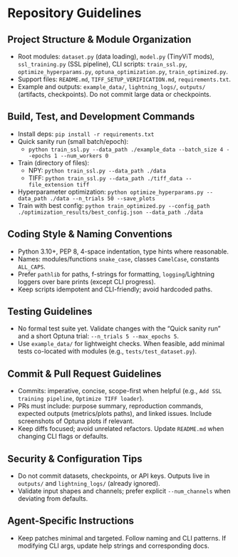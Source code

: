 # Repository Guidelines

## Project Structure & Module Organization
- Root modules: `dataset.py` (data loading), `model.py` (TinyViT mods), `ssl_training.py` (SSL pipeline), CLI scripts: `train_ssl.py`, `optimize_hyperparams.py`, `optuna_optimization.py`, `train_optimized.py`.
- Support files: `README.md`, `TIFF_SETUP_VERIFICATION.md`, `requirements.txt`.
- Example and outputs: `example_data/`, `lightning_logs/`, `outputs/` (artifacts, checkpoints). Do not commit large data or checkpoints.

## Build, Test, and Development Commands
- Install deps: `pip install -r requirements.txt`
- Quick sanity run (small batch/epoch):
  - `python train_ssl.py --data_path ./example_data --batch_size 4 --epochs 1 --num_workers 0`
- Train (directory of files):
  - NPY: `python train_ssl.py --data_path ./data`
  - TIFF: `python train_ssl.py --data_path ./tiff_data --file_extension tiff`
- Hyperparameter optimization: `python optimize_hyperparams.py --data_path ./data --n_trials 50 --save_plots`
- Train with best config: `python train_optimized.py --config_path ./optimization_results/best_config.json --data_path ./data`

## Coding Style & Naming Conventions
- Python 3.10+, PEP 8, 4-space indentation, type hints where reasonable.
- Names: modules/functions `snake_case`, classes `CamelCase`, constants `ALL_CAPS`.
- Prefer `pathlib` for paths, f-strings for formatting, `logging`/Lightning loggers over bare prints (except CLI progress).
- Keep scripts idempotent and CLI-friendly; avoid hardcoded paths.

## Testing Guidelines
- No formal test suite yet. Validate changes with the “Quick sanity run” and a short Optuna trial: `--n_trials 5 --max_epochs 5`.
- Use `example_data/` for lightweight checks. When feasible, add minimal tests co-located with modules (e.g., `tests/test_dataset.py`).

## Commit & Pull Request Guidelines
- Commits: imperative, concise, scope-first when helpful (e.g., `Add SSL training pipeline`, `Optimize TIFF loader`).
- PRs must include: purpose summary, reproduction commands, expected outputs (metrics/plots paths), and linked issues. Include screenshots of Optuna plots if relevant.
- Keep diffs focused; avoid unrelated refactors. Update `README.md` when changing CLI flags or defaults.

## Security & Configuration Tips
- Do not commit datasets, checkpoints, or API keys. Outputs live in `outputs/` and `lightning_logs/` (already ignored).
- Validate input shapes and channels; prefer explicit `--num_channels` when deviating from defaults.

## Agent-Specific Instructions
- Keep patches minimal and targeted. Follow naming and CLI patterns. If modifying CLI args, update help strings and corresponding docs.
